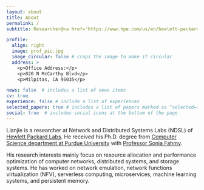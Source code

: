 ```yaml
---
layout: about
title: About
permalink: /
subtitle: Researcher@<a href='https://www.hpe.com/us/en/hewlett-packard-labs.html'>Hewlett Packard Labs</a>. 

profile:
  align: right
  image: prof_pic.jpg
  image_circular: false # crops the image to make it circular
  address: >
    <p>Office Address:</p>
    <p>820 N McCarthy Blvd</p>
    <p>Milpitas, CA 95035</p>

news: false  # includes a list of news items
cv: true
experience: false # include a list of experiences
selected_papers: true # includes a list of papers marked as "selected={true}"
social: true  # includes social icons at the bottom of the page
---
```


Lianjie is a researcher at Network and Distributed Systems Labs (NDSL) of [Hewlett Packard Labs](https://www.hpe.com/us/en/hewlett-packard-labs.html). 
He received his Ph.D. degree from [Computer Science department at Purdue University](https://www.cs.purdue.edu/) with [Professor Sonia Fahmy](https://www.cs.purdue.edu/homes/fahmy/).

His research interests mainly focus on resource allocation and performance optimization of computer networks, distributed systems, and storage systems. 
He has worked on network emulation, network functions virtualization (NFV), serverless computing, microservices, machine learning systems, and persistent memory.


<!-- Put your address / P.O. box / other info right below your picture. You can also disable any these elements by editing `profile` property of the YAML header of your `_pages/about.md`. Edit `_bibliography/papers.bib` and Jekyll will render your [publications page](/al-folio/publications/) automatically.

Link to your social media connections, too. This theme is set up to use [Font Awesome icons](http://fortawesome.github.io/Font-Awesome/) and [Academicons](https://jpswalsh.github.io/academicons/), like the ones below. Add your Facebook, Twitter, LinkedIn, Google Scholar, or just disable all of them. -->
